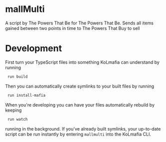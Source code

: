 # mallMulti

A script by The Powers That Be for The Powers That Be. Sends all items gained between two points in time to The Powers That Buy to sell

# Development

First turn your TypeScript files into something KoLmafia can understand by running

```bash
 run build
```

Then you can automatically create symlinks to your built files by running

```bash
 run install-mafia
```

When you're developing you can have your files automatically rebuild by keeping

```bash
 run watch
```

running in the background. If you've already built symlinks, your up-to-date script can be run instantly by entering `mallmulti` into the KoLmafia CLI.
